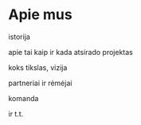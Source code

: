 # Apie mus

istorija

apie tai kaip ir kada atsirado projektas

koks tikslas, vizija

partneriai ir rėmėjai

komanda

ir t.t.

